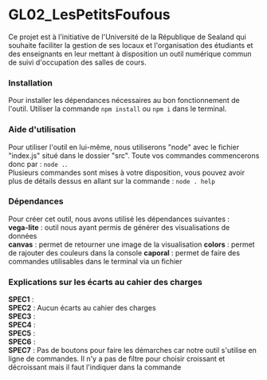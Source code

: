 # GL02_LesPetitsFoufous

Ce projet est à l'initiative de l'Université de la République de Sealand qui souhaite faciliter la gestion de ses locaux et l'organisation des étudiants et des enseignants en leur mettant à disposition un outil numérique commun de suivi d'occupation des salles de cours.

### Installation

Pour installer les dépendances nécessaires au bon fonctionnement de l'outil. Utiliser la commande `npm install` ou `npm i` dans le terminal.

### Aide d'utilisation 

Pour utiliser l'outil en lui-même, nous utiliserons "node" avec le fichier "index.js" situé dans le dossier "src".
Toute vos commandes commencerons donc par : `node .`.<br>
Plusieurs commandes sont mises à votre disposition, vous pouvez avoir plus de détails dessus en allant sur la commande : `node . help`<br>

### Dépendances

Pour créer cet outil, nous avons utilisé les dépendances suivantes :<br>
**vega-lite** : outil nous ayant permis de générer des visualisations de données<br>
**canvas** : permet de retourner une image de la visualisation
**colors** : permet de rajouter des couleurs dans la console
**caporal** : permet de faire des commandes utilisables dans le terminal via un fichier

### Explications sur les écarts au cahier des charges

**SPEC1** : <br>
**SPEC2** : Aucun écarts au cahier des charges<br>
**SPEC3** : <br>
**SPEC4** : <br>
**SPEC5** : <br>
**SPEC6** : <br>
**SPEC7** : Pas de boutons pour faire les démarches car notre outil s'utilise en ligne de commandes. Il n'y a pas de filtre pour choisir croissant et décroissant mais il faut l'indiquer dans la commande<br>
